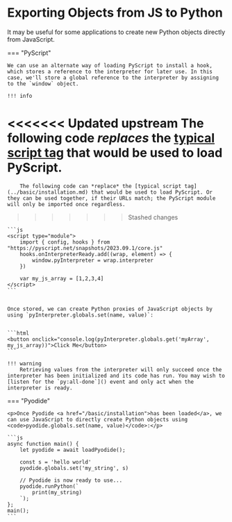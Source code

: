 # Exporting Objects from JS to Python

<p>It may be useful for some applications to create new Python objects directly from JavaScript.</p>

=== "PyScript"

    We can use an alternate way of loading PyScript to install a hook, which stores a reference to the interpreter for later use. In this case, we'll store a global reference to the interpreter by assigning to the `window` object.

    !!! info

<<<<<<< Updated upstream
        The following code *replaces* the [typical script tag](../basic/installation.md) that would be used to load PyScript.
=======
        The following code can *replace* the [typical script tag](../basic/installation.md) that would be used to load PyScript. Or they can be used together, if their URLs match; the PyScript module will only be imported once regardless.
>>>>>>> Stashed changes

    ```js
    <script type="module">
        import { config, hooks } from "https://pyscript.net/snapshots/2023.09.1/core.js"
        hooks.onInterpreterReady.add((wrap, element) => {
            window.pyInterpreter = wrap.interpreter
        })

        var my_js_array = [1,2,3,4]
    </script>
    ```
    

    Once stored, we can create Python proxies of JavaScript objects by using `pyInterpreter.globals.set(name, value)`:


    ```html
    <button onclick="console.log(pyInterpreter.globals.get('myArray', my_js_array))">Click Me</button>
    ```

    !!! warning
        Retrieving values from the interpreter will only succeed once the interpreter has been initialized and its code has run. You may wish to [listen for the `py:all-done`]() event and only act when the interpreter is ready.


=== "Pyodide"

    <p>Once Pyodide <a href="/basic/installation">has been loaded</a>, we can use JavaScript to directly create Python objects using <code>pyodide.globals.set(name, value)</code>:</p>

    ```js
    async function main() {
        let pyodide = await loadPyodide();

        const s = 'hello world'
        pyodide.globals.set('my_string', s)

        // Pyodide is now ready to use...
        pyodide.runPython(`
            print(my_string)
        `);
    };
    main(); 
    ```